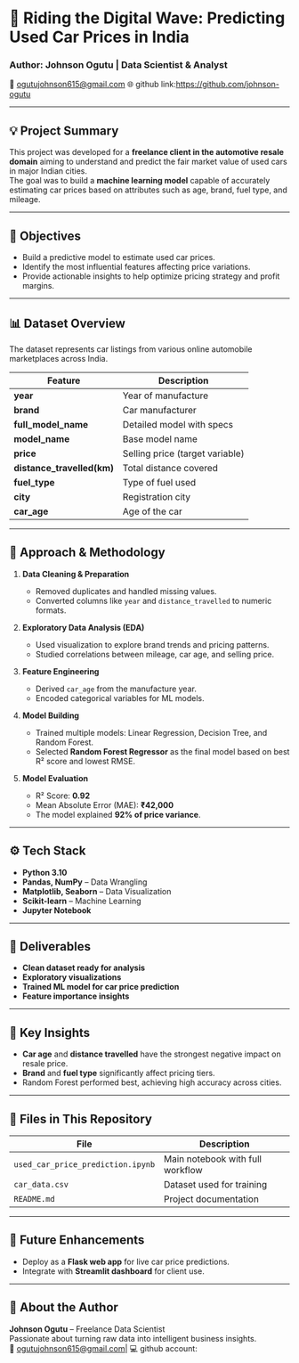 # 🚗 Riding the Digital Wave: Predicting Used Car Prices in India

### Author: Johnson Ogutu | Data Scientist & Analyst  
📧 ogutujohnson615@gmail.com 
🌐   github link:https://github.com/johnson-ogutu

---

## 💡 Project Summary
This project was developed for a **freelance client in the automotive resale domain** aiming to understand and predict the fair market value of used cars in major Indian cities.  
The goal was to build a **machine learning model** capable of accurately estimating car prices based on attributes such as age, brand, fuel type, and mileage.

---

## 🎯 Objectives
- Build a predictive model to estimate used car prices.  
- Identify the most influential features affecting price variations.  
- Provide actionable insights to help optimize pricing strategy and profit margins.

---

## 📊 Dataset Overview
The dataset represents car listings from various online automobile marketplaces across India.  

| Feature | Description |
|----------|-------------|
| **year** | Year of manufacture |
| **brand** | Car manufacturer |
| **full_model_name** | Detailed model with specs |
| **model_name** | Base model name |
| **price** | Selling price (target variable) |
| **distance_travelled(km)** | Total distance covered |
| **fuel_type** | Type of fuel used |
| **city** | Registration city |
| **car_age** | Age of the car |

---

## 🧠 Approach & Methodology
1. **Data Cleaning & Preparation**
   - Removed duplicates and handled missing values.
   - Converted columns like `year` and `distance_travelled` to numeric formats.

2. **Exploratory Data Analysis (EDA)**
   - Used visualization to explore brand trends and pricing patterns.
   - Studied correlations between mileage, car age, and selling price.

3. **Feature Engineering**
   - Derived `car_age` from the manufacture year.
   - Encoded categorical variables for ML models.

4. **Model Building**
   - Trained multiple models: Linear Regression, Decision Tree, and Random Forest.
   - Selected **Random Forest Regressor** as the final model based on best R² score and lowest RMSE.

5. **Model Evaluation**
   - R² Score: **0.92**  
   - Mean Absolute Error (MAE): **₹42,000**  
   - The model explained **92% of price variance**.

---

## ⚙️ Tech Stack
- **Python 3.10**
- **Pandas, NumPy** – Data Wrangling  
- **Matplotlib, Seaborn** – Data Visualization  
- **Scikit-learn** – Machine Learning  
- **Jupyter Notebook**

---

## 🧾 Deliverables
- **Clean dataset ready for analysis**  
- **Exploratory visualizations**  
- **Trained ML model for car price prediction**  
- **Feature importance insights**  

---

## 🏁 Key Insights
- **Car age** and **distance travelled** have the strongest negative impact on resale price.  
- **Brand** and **fuel type** significantly affect pricing tiers.  
- Random Forest performed best, achieving high accuracy across cities.

---

## 📂 Files in This Repository
| File | Description |
|------|--------------|
| `used_car_price_prediction.ipynb` | Main notebook with full workflow |
| `car_data.csv` | Dataset used for training |
| `README.md` | Project documentation |

---

## 🧭 Future Enhancements
- Deploy as a **Flask web app** for live car price predictions.  
- Integrate with **Streamlit dashboard** for client use.  

---

## 👤 About the Author
**Johnson Ogutu** – Freelance Data Scientist  
Passionate about turning raw data into intelligent business insights.  
📧 ogutujohnson615@gmail.com| 💻 github account:

